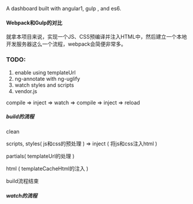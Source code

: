 A dashboard built with angular1, gulp , and es6.

#### Webpack和Gulp的对比

就拿本项目来说，实现一个JS、CSS预编译并注入HTML中，然后建立一个本地开发服务器这么一个流程，webpack会简便非常多。

### TODO:

1. enable using templateUrl
2. ng-annotate with ng-uglify
3. watch styles and scripts
4. vendor.js

compile => inject => watch => compile => inject => reload

##### build的流程

clean

scripts, styles( js和css的预处理 ) => inject ( 将js和css注入html ) 

partials( templateUrl的处理 )

html ( templateCacheHtml的注入 )

build流程结束

##### watch的流程